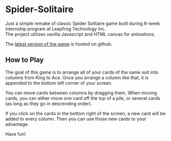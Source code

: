 # Spider-Solitaire

Just a simple remake of classic Spider Solitaire game built during 6-week internship program at Leapfrog Technology Inc.  
The project utilizes vanilla Javascript and HTML canvas for animations.

The [latest version of the game](http://coyg7.github.io/Spider-Solitaire/) is hosted on github. 

## How to Play
The goal of this game is to arrange all of your cards of the same suit into columns from King to Ace. Once you arrange a column like that, it is appended to the bottom left corner of your screen. 

You can move cards between columns by dragging them. When moving cards, you can either move one card off the top of a pile, or several cards (as long as they go in descending order).

If you click on the cards in the bottom right of the screen, a new card will be added to every column. Then you can use those new cards to your advantage.

Have fun!


